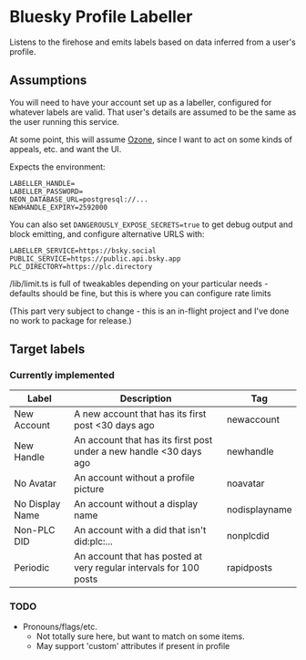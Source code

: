 # Bluesky Profile Labeller

Listens to the firehose and emits labels based on data inferred from a user's profile.

## Assumptions

You will need to have your account set up as a labeller, configured for whatever labels are valid. That user's details are assumed to be the same as the user running this service.

At some point, this will assume [Ozone](https://github.com/bluesky-social/ozone), since I want to act on some kinds of appeals, etc. and want the UI.

Expects the environment:

```shell
LABELLER_HANDLE=
LABELLER_PASSWORD=
NEON_DATABASE_URL=postgresql://...
NEWHANDLE_EXPIRY=2592000
```

You can also set `DANGEROUSLY_EXPOSE_SECRETS=true` to get debug output and block emitting, and configure alternative URLS with:

```shell
LABELLER_SERVICE=https://bsky.social
PUBLIC_SERVICE=https://public.api.bsky.app
PLC_DIRECTORY=https://plc.directory
```

/lib/limit.ts is full of tweakables depending on your particular needs - defaults should be fine, but this is where you can configure rate limits

(This part very subject to change - this is an in-flight project and I've done no work to package for release.)

## Target labels

### Currently implemented

| Label           | Description                                                        | Tag           |
| --------------- | ------------------------------------------------------------------ | ------------- |
| New Account     | A new account that has its first post <30 days ago                 | newaccount    |
| New Handle      | An account that has its first post under a new handle <30 days ago | newhandle     |
| No Avatar       | An account without a profile picture                               | noavatar      |
| No Display Name | An account without a display name                                  | nodisplayname |
| Non-PLC DID     | An account with a did that isn't did:plc:...                       | nonplcdid     |
| Periodic        | An account that has posted at very regular intervals for 100 posts | rapidposts    |

### TODO

- Pronouns/flags/etc.
  - Not totally sure here, but want to match on some items.
  - May support 'custom' attributes if present in profile
